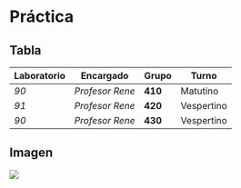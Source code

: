    # Práctica 
## Tabla
| **Laboratorio** | **Encargado**     | **Grupo** | **Turno**      |
|-------------|---------------|-------|------------|
| _90_          | _Profesor Rene_ | **410**   | Matutino   |
| _91_          | _Profesor Rene_ | **420**   | Vespertino |
| _90_          | _Profesor Rene_ | **430**   | Vespertino 
## Imagen
![](https://wallpapers.wallhaven.cc/wallpapers/full/wallhaven-397336.jpg)

